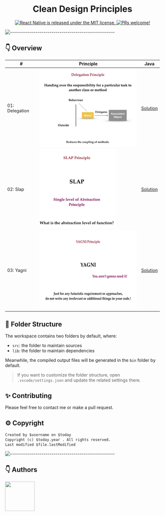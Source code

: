 <h1 align="center"> Clean Design Principles </h1>

<p align="center">
  <a href="https://github.com/facebook/react-native/blob/HEAD/LICENSE">
    <img src="https://img.shields.io/badge/license-MIT-blue.svg" alt="React Native is released under the MIT license." />
  </a>
  <a href="https://reactnative.dev/docs/contributing">
    <img src="https://img.shields.io/badge/PRs-welcome-brightgreen.svg" alt="PRs welcome!" />
  </a>
</p>

![-----------------------------------------------------](https://raw.githubusercontent.com/andreasbm/readme/master/assets/lines/colored.png)

## 👇 Overview


| #              | Principle                                                 | Java                                                                           
|----------------|-----------------------------------------------------------|--------------------------------------------------------------------------------
| 01: Delegation | <img src="docs/delegate.png" alt="drawing" height="256"/> | [Solution](src/sg/nphau/clean/principles/delegation/TicketBookingByAgent.java) |
| 02: Slap       | <img src="docs/slap.jpg" alt="drawing" height="256"/>     | [Solution](src/sg/nphau/clean/principles/slap/Slap.java)                       |
| 03: Yagni      | <img src="docs/yagni.jpg" alt="drawing" height="256"/>    | [Solution](src/sg/nphau/clean/principles/yagni/Yagni.java)                     |

## 🚀 Folder Structure

The workspace contains two folders by default, where:

- `src`: the folder to maintain sources
- `lib`: the folder to maintain dependencies

Meanwhile, the compiled output files will be generated in the `bin` folder by default.

> If you want to customize the folder structure, open `.vscode/settings.json` and update the related settings there.

## ✨ Contributing

Please feel free to contact me or make a pull request.

## ⚙️ Copyright

```
Created by $username on $today
Copyright (c) $today.year . All rights reserved.
Last modified $file.lastModified
```

![-----------------------------------------------------](https://raw.githubusercontent.com/andreasbm/readme/master/assets/lines/colored.png)

## 👇 Authors

<p>
    <a href="https://nphau.medium.com/" target="_blank">
    <img src="https://avatars2.githubusercontent.com/u/13111806?s=400&u=f09b6160dbbe2b7eeae0aeb0ab4efac0caad57d7&v=4" width="96" height="96">
    </a>
</p>